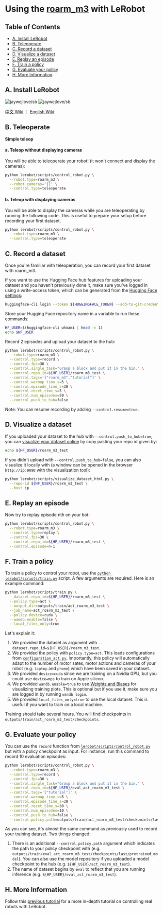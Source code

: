 # Using the [roarm_m3](https://github.com/waveshareteam/roarm_m3) with LeRobot

## Table of Contents

  - [A. Install LeRobot](#a-install-lerobot)
  - [B. Teleoperate](#b-teleoperate)
  - [C. Record a dataset](#c-record-a-dataset)
  - [D. Visualize a dataset](#d-visualize-a-dataset)
  - [E. Replay an episode](#e-replay-an-episode)
  - [F. Train a policy](#f-train-a-policy)
  - [G. Evaluate your policy](#g-evaluate-your-policy)
  - [H. More Information](#h-more-information)

## A. Install LeRobot

![jaywcjlove/sb](https://jaywcjlove.github.io/sb/lang/chinese.svg)   ![jaywcjlove/sb](https://jaywcjlove.github.io/sb/lang/english.svg)

[中文 Wiki](https://www.waveshare.net/wiki/RoArm-M3-AI-Kit) ｜ [English Wiki](https://www.waveshare.net/wiki/RoArm-M3-AI-Kit)

## B. Teleoperate

**Simple teleop**
#### a. Teleop without displaying cameras
You will be able to teleoperate your robot! (it won't connect and display the cameras):
```bash
python lerobot/scripts/control_robot.py \
  --robot.type=roarm_m3 \
  --robot.cameras='{}' \
  --control.type=teleoperate
```

#### b. Teleop with displaying cameras
You will be able to display the cameras while you are teleoperating by running the following code. This is useful to prepare your setup before recording your first dataset.
```bash
python lerobot/scripts/control_robot.py \
  --robot.type=roarm_m3 \
  --control.type=teleoperate
```

## C. Record a dataset

Once you're familiar with teleoperation, you can record your first dataset with roarm_m3.

If you want to use the Hugging Face hub features for uploading your dataset and you haven't previously done it, make sure you've logged in using a write-access token, which can be generated from the [Hugging Face settings](https://huggingface.co/settings/tokens):
```bash
huggingface-cli login --token ${HUGGINGFACE_TOKEN} --add-to-git-credential
```

Store your Hugging Face repository name in a variable to run these commands:
```bash
HF_USER=$(huggingface-cli whoami | head -n 1)
echo $HF_USER
```

Record 2 episodes and upload your dataset to the hub:
```bash
python lerobot/scripts/control_robot.py \
  --robot.type=roarm_m3 \
  --control.type=record \
  --control.fps=30 \
  --control.single_task="Grasp a block and put it in the bin." \
  --control.repo_id=${HF_USER}/roarm_m3_test \
  --control.tags='["roarm_m3","tutorial"]' \
  --control.warmup_time_s=5 \
  --control.episode_time_s=30 \
  --control.reset_time_s=5 \
  --control.num_episodes=50 \
  --control.push_to_hub=false
```

Note: You can resume recording by adding `--control.resume=true`.

## D. Visualize a dataset

If you uploaded your dataset to the hub with `--control.push_to_hub=true`, you can [visualize your dataset online](https://huggingface.co/spaces/lerobot/visualize_dataset) by copy pasting your repo id given by:
```bash
echo ${HF_USER}/roarm_m3_test
```

If you didn't upload with `--control.push_to_hub=false`, you can also visualize it locally with (a window can be opened in the browser `http://ip:9090` with the visualization tool):
```bash
python lerobot/scripts/visualize_dataset_html.py \
  --repo-id ${HF_USER}/roarm_m3_test \
  --host ip 
```

## E. Replay an episode

Now try to replay episode nth on your bot:
```bash
python lerobot/scripts/control_robot.py \
  --robot.type=roarm_m3 \
  --control.type=replay \
  --control.fps=30 \
  --control.repo_id=${HF_USER}/roarm_m3_test \
  --control.episode=n-1
```

## F. Train a policy

To train a policy to control your robot, use the [`python lerobot/scripts/train.py`](../lerobot/scripts/train.py) script. A few arguments are required. Here is an example command:
```bash
python lerobot/scripts/train.py \
  --dataset.repo_id=${HF_USER}/roarm_m3_test \
  --policy.type=act \
  --output_dir=outputs/train/act_roarm_m3_test \
  --job_name=act_roarm_m3_test \
  --policy.device=cuda \
  --wandb.enable=false \
  --local_files_only=true
```

Let's explain it:
1. We provided the dataset as argument with `--dataset.repo_id=${HF_USER}/roarm_m3_test`.
2. We provided the policy with `policy.type=act`. This loads configurations from [`configuration_act.py`](../lerobot/common/policies/act/configuration_act.py). Importantly, this policy will automatically adapt to the number of motor sates, motor actions and cameras of your robot (e.g. `laptop` and `phone`) which have been saved in your dataset.
4. We provided `device=cuda` since we are training on a Nvidia GPU, but you could use `device=mps` to train on Apple silicon.
5. We provided `wandb.enable=true` to use [Weights and Biases](https://docs.wandb.ai/quickstart) for visualizing training plots. This is optional but if you use it, make sure you are logged in by running `wandb login`.
6. We provided `local_files_only=true` to use the local dataset. This is useful if you want to train on a local machine.

Training should take several hours. You will find checkpoints in `outputs/train/act_roarm_m3_test/checkpoints`.

## G. Evaluate your policy

You can use the `record` function from [`lerobot/scripts/control_robot.py`](../lerobot/scripts/control_robot.py) but with a policy checkpoint as input. For instance, run this command to record 10 evaluation episodes:
```bash
python lerobot/scripts/control_robot.py \
  --robot.type=roarm_m3 \
  --control.type=record \
  --control.fps=30 \
  --control.single_task="Grasp a block and put it in the bin." \
  --control.repo_id=${HF_USER}/eval_act_roarm_m3_test \
  --control.tags='["tutorial"]' \
  --control.warmup_time_s=5 \
  --control.episode_time_s=30 \
  --control.reset_time_s=30 \
  --control.num_episodes=10 \
  --control.push_to_hub=false \
  --control.policy.path=outputs/train/act_roarm_m3_test/checkpoints/last/pretrained_model
```

As you can see, it's almost the same command as previously used to record your training dataset. Two things changed:
1. There is an additional `--control.policy.path` argument which indicates the path to your policy checkpoint with  (e.g. `outputs/train/eval_act_roarm_m3_test/checkpoints/last/pretrained_model`). You can also use the model repository if you uploaded a model checkpoint to the hub (e.g. `${HF_USER}/act_roarm_m3_test`).
2. The name of dataset begins by `eval` to reflect that you are running inference (e.g. `${HF_USER}/eval_act_roarm_m3_test`).

## H. More Information

Follow this [previous tutorial](https://github.com/huggingface/lerobot/blob/main/examples/7_get_started_with_real_robot.md#4-train-a-policy-on-your-data) for a more in-depth tutorial on controlling real robots with LeRobot.
